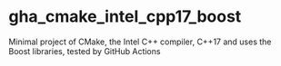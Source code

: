 # gha_cmake_intel_cpp17_boost
Minimal project of CMake, the Intel C++ compiler, C++17 and uses the Boost libraries, tested by GitHub Actions
